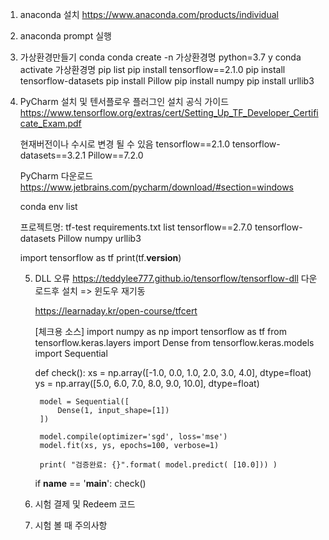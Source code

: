 1. anaconda 설치
    https://www.anaconda.com/products/individual

2. anaconda prompt 실행


3. 가상환경만들기
    conda
    conda create -n  가상환경명  python=3.7
    y
    conda activate 가상환경명
    pip list
    pip install tensorflow==2.1.0
    pip install tensorflow-datasets
    pip install Pillow
    pip install numpy
    pip install urllib3

4. PyCharm 설치 및 텐서플로우 플러그인 설치
    공식 가이드 
    https://www.tensorflow.org/extras/cert/Setting_Up_TF_Developer_Certificate_Exam.pdf

    현재버전이나 수시로 변경 될 수 있음
    tensorflow==2.1.0
    tensorflow-datasets==3.2.1
    Pillow==7.2.0

    PyCharm 다운로드 
    https://www.jetbrains.com/pycharm/download/#section=windows

    conda env list

    프로젝트명: tf-test
    requirements.txt
        list
        tensorflow==2.7.0
        tensorflow-datasets
        Pillow
        numpy
        urllib3

    import tensorflow as tf
    print(tf.__version__)

    5. DLL 오류
        https://teddylee777.github.io/tensorflow/tensorflow-dll
        다운로드후 설치 => 윈도우 재기동

        https://learnaday.kr/open-course/tfcert

        [체크용 소스]
        import numpy as np
        import tensorflow as tf
        from tensorflow.keras.layers import Dense
        from tensorflow.keras.models import Sequential

        def check():
            xs = np.array([-1.0, 0.0, 1.0, 2.0, 3.0, 4.0], dtype=float)
            ys = np.array([5.0, 6.0, 7.0, 8.0, 9.0, 10.0], dtype=float)

            model = Sequential([
                Dense(1, input_shape=[1])
            ])

            model.compile(optimizer='sgd', loss='mse')
            model.fit(xs, ys, epochs=100, verbose=1)

            print( "검증완료: {}".format( model.predict( [10.0])) )

        if __name__ == '__main__':
            check()


    6. 시험 결제 및 Redeem 코드



    7. 시험 볼 때 주의사항

    